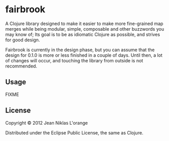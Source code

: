 # fairbrook

A Clojure library designed to make it easier to make more fine-grained map
merges while being modular, simple, composable and other buzzwords you may know
of; Its goal is to be as idiomatic Clojure as possible, and strives for good
design.

Fairbrook is currently in the design phase, but you can assume that the design
for 0.1.0 is more or less finished in a couple of days. Until then, a lot of
changes will occur, and touching the library from outside is not recommended.

## Usage

FIXME

## License

Copyright © 2012 Jean Niklas L'orange

Distributed under the Eclipse Public License, the same as Clojure.
